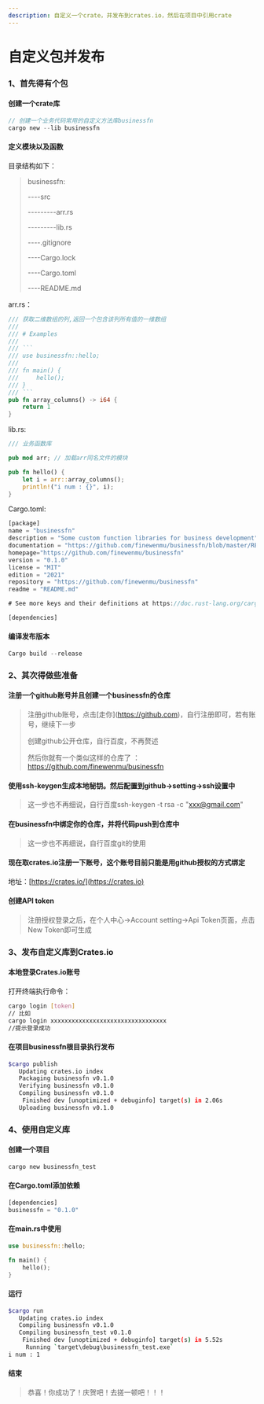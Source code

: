 ```yaml
---
description: 自定义一个crate，并发布到crates.io，然后在项目中引用crate
---
```


# 自定义包并发布

### 1、首先得有个包

#### 创建一个crate库

```rust
// 创建一个业务代码常用的自定义方法库businessfn
cargo new --lib businessfn
```

#### 定义模块以及函数

目录结构如下：

> businessfn:
>
> \----src
>
> \---------arr.rs
>
> \---------lib.rs
>
> \----.gitignore
>
> \----Cargo.lock
>
> \----Cargo.toml
>
> \----README.md

arr.rs：

````rust
/// 获取二维数组的列,返回一个包含该列所有值的一维数组
/// 
/// # Examples
///
/// ```
/// use businessfn::hello;
///
/// fn main() {
///     hello();
/// }
/// ```
pub fn array_columns() -> i64 {
    return 1
}
````

lib.rs:

```rust
/// 业务函数库

pub mod arr; // 加载arr同名文件的模块

pub fn hello() {
    let i = arr::array_columns();
    println!("i num : {}", i);
}
```

Cargo.toml:

```rust
[package]
name = "businessfn"
description = "Some custom function libraries for business development"
documentation = "https://github.com/finewenmu/businessfn/blob/master/README.md"
homepage="https://github.com/finewenmu/businessfn"
version = "0.1.0"
license = "MIT"
edition = "2021"
repository = "https://github.com/finewenmu/businessfn"
readme = "README.md"

# See more keys and their definitions at https://doc.rust-lang.org/cargo/reference/manifest.html

[dependencies]
```

#### 编译发布版本

```rust
Cargo build --release
```

### 2、其次得做些准备

#### 注册一个github账号并且创建一个businessfn的仓库

> 注册github账号，点击\[走你]\(https://github.com)，自行注册即可，若有账号，继续下一步
>
> 创建github公开仓库，自行百度，不再赘述
>
> 然后你就有一个类似这样的仓库了 ：https://github.com/finewenmu/businessfn

#### 使用ssh-keygen生成本地秘钥。然后配置到github->setting->ssh设置中

> 这一步也不再细说，自行百度ssh-keygen -t rsa -c "xxx@gmail.com"

#### 在businessfn中绑定你的仓库，并将代码push到仓库中

> 这一步也不再细说，自行百度git的使用

#### 现在取crates.io注册一下账号，这个账号目前只能是用github授权的方式绑定

地址：[https://crates.io/](https://crates.io)

#### 创建API token

> 注册授权登录之后，在个人中心->Account setting->Api Token页面，点击New Token即可生成

### 3、发布自定义库到Crates.io

#### 本地登录Crates.io账号

打开终端执行命令：

```bash
cargo login [token]
// 比如
cargo login xxxxxxxxxxxxxxxxxxxxxxxxxxxxxxxxx
//提示登录成功
```

#### 在项目businessfn根目录执行发布

```bash
$cargo publish
   Updating crates.io index
   Packaging businessfn v0.1.0 
   Verifying businessfn v0.1.0 
   Compiling businessfn v0.1.0 
    Finished dev [unoptimized + debuginfo] target(s) in 2.06s
   Uploading businessfn v0.1.0 
```

### 4、使用自定义库

#### 创建一个项目

```rust
cargo new businessfn_test
```

#### 在Cargo.toml添加依赖

```rust
[dependencies]
businessfn = "0.1.0"
```

#### 在main.rs中使用

```rust
use businessfn::hello;

fn main() {
    hello();
}

```

#### 运行

```bash
$cargo run
   Updating crates.io index
   Compiling businessfn v0.1.0
   Compiling businessfn_test v0.1.0
    Finished dev [unoptimized + debuginfo] target(s) in 5.52s
     Running `target\debug\businessfn_test.exe`
i num : 1
```

#### 结束

> 恭喜！你成功了！庆贺吧！去搓一顿吧！！！
